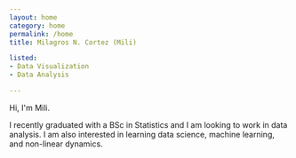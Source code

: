 ```yaml
---
layout: home
category: home
permalink: /home
title: Milagros N. Cortez (Mili)

listed:
- Data Visualization
- Data Analysis

---
```


Hi, I'm Mili.

I recently graduated with a BSc in Statistics and I am looking to work in data analysis. I am also interested in learning data science, machine learning, and non-linear dynamics.
